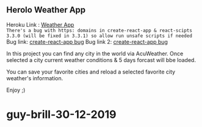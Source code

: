 ## Herolo Weather App

Heroku Link : [Weather App](https://ferolo-weather.herokuapp.com/)<br>
`There's a bug with https: domains in create-react-app & react-scipts 3.3.0 (will be fixed in 3.3.1) so allow run unsafe scripts if needed`<br>
Bug link: [create-react-app bug](https://github.com/facebook/create-react-app/pull/8079)
Bug link 2: [create-react-app bug](https://github.com/facebook/create-react-app/issues/8075)

In this project you can find any city in the world via AcuWeather.
Once selected a city current weather conditions & 5 days forcast will bbe loaded.

You can save your favorite cities and reload a selected favorite city weather's information.

Enjoy ;)


# guy-brill-30-12-2019
